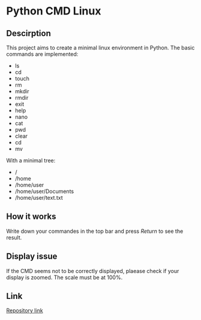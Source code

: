 # **Python CMD Linux**

## **Descirption**

This project aims to create a minimal linux environment in Python.
The basic commands are implemented:

- ls
- cd
- touch
- rm
- mkdir
- rmdir
- exit
- help
- nano
- cat
- pwd
- clear
- cd
- mv

With a minimal tree:

- /
- /home
- /home/user
- /home/user/Documents
- /home/user/text.txt

## **How it works**

Write down your commandes in the top bar and press _Return_ to see the result.

## **Display issue**

If the CMD seems not to be correctly displayed, plaease check if your display is zoomed. The scale must be at 100%.

## **Link**

[Repository link](https://github.com/Loanbrwsk1/CMD-Linux-Python)
